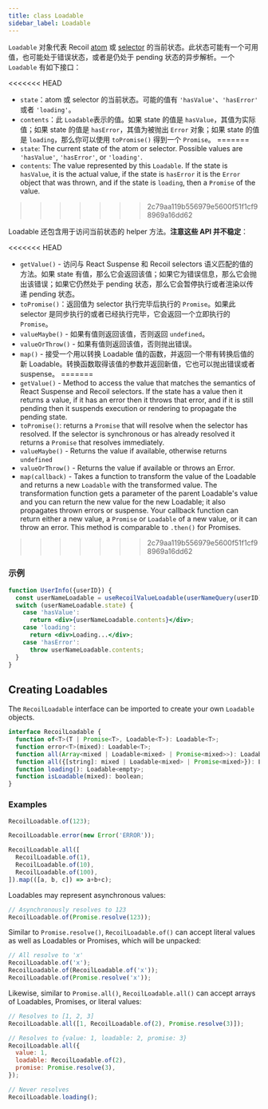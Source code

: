 ```yaml
---
title: class Loadable
sidebar_label: Loadable
---
```


`Loadable` 对象代表 Recoil [atom](/docs/api-reference/core/atom) 或 [selector](/docs/api-reference/core/selector) 的当前状态。此状态可能有一个可用值，也可能处于错误状态，或者是仍处于 pending 状态的异步解析。一个 `Loadable` 有如下接口：

<<<<<<< HEAD
- `state`：atom 或 selector 的当前状态。可能的值有 `'hasValue'`、`'hasError'` 或者 `'loading'`。
- `contents`：此 `Loadable`表示的值。如果 state 的值是 `hasValue`，其值为实际值；如果 state 的值是 `hasError`，其值为被抛出 `Error` 对象；如果 state 的值是 `loading`，那么你可以使用 `toPromise()` 得到一个 `Promise`。
=======
- `state`: The current state of the atom or selector.  Possible values are `'hasValue'`, `'hasError'`, or `'loading'`.
- `contents`: The value represented by this `Loadable`.  If the state is `hasValue`, it is the actual value, if the state is `hasError` it is the `Error` object that was thrown, and if the state is `loading`, then a `Promise` of the value.
>>>>>>> 2c79aa119b556979e5600f51f1cf98969a16dd62

Loadable 还包含用于访问当前状态的 helper 方法。**注意这些 API 并不稳定**：

<<<<<<< HEAD
- `getValue()` - 访问与 React Suspense 和 Recoil selectors 语义匹配的值的方法。如果 state 有值，那么它会返回该值；如果它为错误信息，那么它会抛出该错误；如果它仍然处于 pending 状态，那么它会暂停执行或者渲染以传递 pending 状态。
- `toPromise()`：返回值为 selector 执行完毕后执行的 `Promise`。如果此 selector 是同步执行的或者已经执行完毕，它会返回一个立即执行的 `Promise`。
- `valueMaybe()` - 如果有值则返回该值，否则返回 `undefined`。
- `valueOrThrow()` - 如果有值则返回该值，否则抛出错误。
- `map()` - 接受一个用以转换 Loadable 值的函数，并返回一个带有转换后值的新 Loadable。转换函数取得该值的参数并返回新值，它也可以抛出错误或者 suspense。
=======
- `getValue()` - Method to access the value that matches the semantics of React Suspense and Recoil selectors.  If the state has a value then it returns a value, if it has an error then it throws that error, and if it is still pending then it suspends execution or rendering to propagate the pending state.
- `toPromise()`: returns a `Promise` that will resolve when the selector has resolved. If the selector is synchronous or has already resolved it returns a `Promise` that resolves immediately.
- `valueMaybe()` - Returns the value if available, otherwise returns `undefined`
- `valueOrThrow()` - Returns the value if available or throws an Error.
- `map(callback)` - Takes a function to transform the value of the Loadable and returns a new `Loadable` with the transformed value.  The transformation function gets a parameter of the parent Loadable's value and you can return the new value for the new Loadable; it also propagates thrown errors or suspense.  Your callback function can return either a new value, a `Promise` or `Loadable` of a new value, or it can throw an error.  This method is comparable to `.then()` for Promises.
>>>>>>> 2c79aa119b556979e5600f51f1cf98969a16dd62

### 示例

```jsx
function UserInfo({userID}) {
  const userNameLoadable = useRecoilValueLoadable(userNameQuery(userID));
  switch (userNameLoadable.state) {
    case 'hasValue':
      return <div>{userNameLoadable.contents}</div>;
    case 'loading':
      return <div>Loading...</div>;
    case 'hasError':
      throw userNameLoadable.contents;
  }
}
```

## Creating Loadables

The `RecoilLoadable` interface can be imported to create your own `Loadable` objects.

```jsx
interface RecoilLoadable {
  function of<T>(T | Promise<T>, Loadable<T>): Loadable<T>;
  function error<T>(mixed): Loadable<T>;
  function all(Array<mixed | Loadable<mixed> | Promise<mixed>>): Loadable<Array<mixed>>;
  function all({[string]: mixed | Loadable<mixed> | Promise<mixed>}): Loadable<{[string]: mixed}>;
  function loading(): Loadable<empty>;
  function isLoadable(mixed): boolean;
}
```

### Examples

```jsx
RecoilLoadable.of(123);

RecoilLoadable.error(new Error('ERROR'));

RecoilLoadable.all([
  RecoilLoadable.of(1),
  RecoilLoadable.of(10),
  RecoilLoadable.of(100),
]).map(([a, b, c]) => a+b+c);
```

Loadables may represent asynchronous values:

```jsx
// Asynchronously resolves to 123
RecoilLoadable.of(Promise.resolve(123));
```

Similar to `Promise.resolve()`, `RecoilLoadable.of()` can accept literal values as well as Loadables or Promises, which will be unpacked:

```jsx
// All resolve to 'x'
RecoilLoadable.of('x');
RecoilLoadable.of(RecoilLoadable.of('x'));
RecoilLoadable.of(Promise.resolve('x'));
```

Likewise, similar to `Promise.all()`, `RecoilLoadable.all()` can accept arrays of Loadables, Promises, or literal values:

```jsx
// Resolves to [1, 2, 3]
RecoilLoadable.all([1, RecoilLoadable.of(2), Promise.resolve(3)]);

// Resolves to {value: 1, loadable: 2, promise: 3}
RecoilLoadable.all({
  value: 1,
  loadable: RecoilLoadable.of(2),
  promise: Promise.resolve(3),
});

// Never resolves
RecoilLoadable.loading();
```
